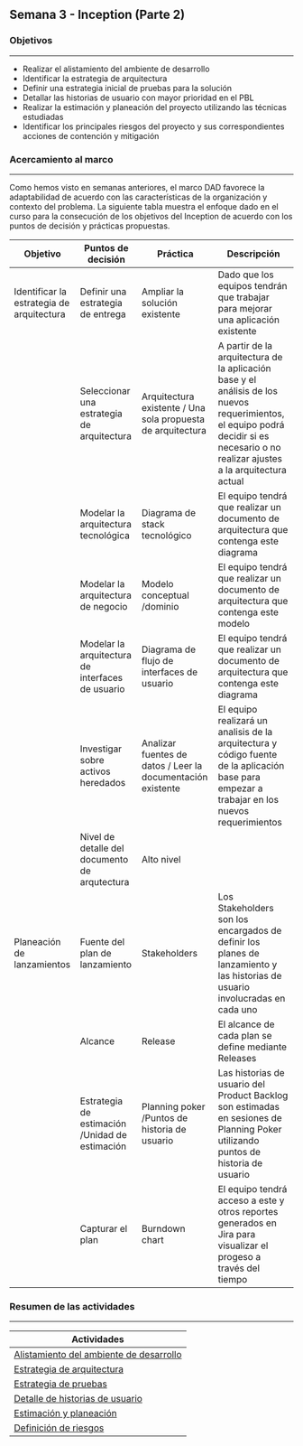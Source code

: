 ## Semana 3 - Inception (Parte 2)

### Objetivos
---

* Realizar el alistamiento del ambiente de desarrollo
* Identificar la estrategia de arquitectura
* Definir una estrategia inicial de pruebas para la solución
* Detallar las historias de usuario con mayor prioridad en el PBL
* Realizar la estimación y planeación del proyecto utilizando las técnicas estudiadas
* Identificar los principales riesgos del proyecto y sus correspondientes acciones de contención y mitigación 
 
### Acercamiento al marco
---

Como hemos visto en semanas anteriores, el marco DAD favorece la adaptabilidad de acuerdo con las características de la organización y contexto del problema. La siguiente tabla muestra el enfoque dado en el curso para la consecución de los objetivos del Inception de acuerdo con los puntos de decisión y prácticas propuestas.

| Objetivo                                  | Puntos de decisión                                        | Práctica                                                    | Descripción |
|-------------------------------------------|--------------------------------------------------|-------------------------------------------------------------|-------------|
| Identificar la estrategia de arquitectura | Definir una estrategia de entrega                | Ampliar la solución existente                               | Dado que los equipos tendrán que trabajar para mejorar una aplicación existente            |
|                                           | Seleccionar una estrategia de arquitectura       | Arquitectura existente / Una sola propuesta de arquitectura | A partir de la arquitectura de la aplicación base y el análisis de los nuevos requerimientos, el equipo podrá decidir si es necesario o no realizar ajustes a la arquitectura actual      |
|                                           | Modelar la arquitectura tecnológica              | Diagrama de stack tecnológico                               | El equipo tendrá que realizar un documento de arquitectura que contenga este diagrama             |
|                                           | Modelar la arquitectura de negocio               | Modelo conceptual /dominio                                  | El equipo tendrá que realizar un documento de arquitectura que contenga este modelo            |
|                                           | Modelar la arquitectura de interfaces de usuario | Diagrama de flujo de interfaces de usuario                  | El equipo tendrá que realizar un documento de arquitectura que contenga este diagrama            |
|                                           | Investigar sobre activos heredados               | Analizar fuentes de datos / Leer la documentación existente | El equipo realizará un analisis de la arquitectura y código fuente de la aplicación base para empezar a trabajar en los nuevos requerimientos            |
|                                           | Nivel de detalle del documento de arqutectura    | Alto nivel                                                  |             |
| Planeación de lanzamientos                | Fuente del plan de lanzamiento                   | Stakeholders                                         | Los Stakeholders son los encargados de definir los planes de lanzamiento y las historias de usuario involucradas en cada uno         |
|                                           | Alcance                                          | Release                                                     | El alcance de cada plan se define mediante Releases            |
|                                           | Estrategia de estimación /Unidad de estimación                        | Planning poker /Puntos de historia de usuario                                              | Las historias de usuario del Product Backlog son estimadas en sesiones de Planning Poker utilizando puntos de historia de usuario            |
|                                           | Capturar el plan                                 | Burndown chart                                              | El equipo tendrá acceso a este y otros reportes generados en Jira para visualizar el progeso a través del tiempo            |




### Resumen de las actividades
---

| Actividades   |
|---------------|
| [Alistamiento del ambiente de desarrollo](https://avargas20.github.io/MISW-Procesos/semanas/inception/semana3/s3_alistamiento)  |
| [Estrategia de arquitectura](https://avargas20.github.io/MISW-Procesos/semanas/inception/semana3/s3_arquitectura)  |
| [Estrategia de pruebas](https://avargas20.github.io/MISW-Procesos/semanas/inception/semana3/s3_pruebas)  |
| [Detalle de historias de usuario](https://avargas20.github.io/MISW-Procesos/semanas/inception/semana3/s3_detalle_hu)  |
| [Estimación y planeación](https://avargas20.github.io/MISW-Procesos/semanas/inception/semana3/s3_planeacion)|
| [Definición de riesgos](https://avargas20.github.io/MISW-Procesos/semanas/inception/semana3/s3_riesgos)|
